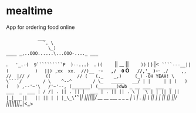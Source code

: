 mealtime
========

App for ordering food online


                ___
                  `. \
                    \_)
    ____ _,..OOO......\...OOO-...._ ___
  .`    '_.-(  9``````````P  )--...)   `.
 ` ((     `  || __         ||   `     )) `
(          ) |<`  ````---__||  (          )
 `        `  ||) ,xx  xx.  //)__`        `
  `-____-`   ,/  O`  O`   //,'_ )`-____-`
           ,/     ,,     //  |//
          /      ((          //
         (   (._    _,)     (_) -OH YEAH!
          \    \````/        /
           \    ^--^        /
            \_   _____   __/
              | |     | |
             (   )   (   )
           ,--'~'\   /'~'--,
          (_______) (_______)dwb
    _ __ ___  ___  _        ___  _  ___
   | / /| . || . || |  ___ | . || || . \
   |  \ | | || | || |_|___||   || || | |
   |_\_\`___'`___'|___|    |_|_||_||___/
            __ __  ___  _ _  _
           |  \  \| . || \ || |
           |     ||   ||   ||_/
           |_|_|_||_|_||_\_|<_>
